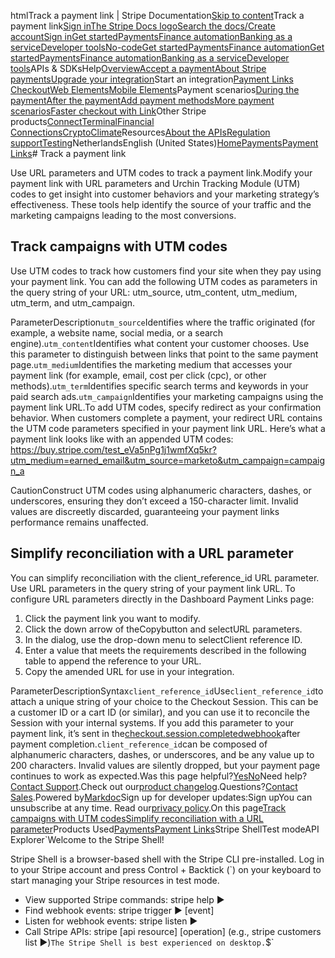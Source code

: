 htmlTrack a payment link | Stripe Documentation[Skip to content](#main-content)Track a payment link[Sign in](https://dashboard.stripe.com/login?redirect=https%3A%2F%2Fdocs.stripe.com%2Fpayment-links%2Furl-parameters)[The Stripe Docs logo](/)[Search the docs/](#)[Create account](https://dashboard.stripe.com/register)[Sign in](https://dashboard.stripe.com/login?redirect=https%3A%2F%2Fdocs.stripe.com%2Fpayment-links%2Furl-parameters)[Get started](/get-started)[Payments](/payments)[Finance automation](/finance-automation)[Banking as a service](/financial-services)[Developer tools](/development)[No-code](/no-code)[Get started](/get-started)[Payments](/payments)[Finance automation](/finance-automation)[](#)[Get started](/get-started)[Payments](/payments)[Finance automation](/finance-automation)[Banking as a service](/financial-services)[Developer tools](/development)[](#)APIs & SDKsHelp[Overview](/docs/payments)[Accept a payment](#)[About Stripe payments](#)[Upgrade your integration](/docs/payments/upgrades)Start an integration[Payment Links](#)
[Checkout](#)[Web Elements](#)[Mobile Elements](#)Payment scenarios[During the payment](#)[After the payment](#)[Add payment methods](#)[More payment scenarios](#)[Faster checkout with Link](#)Other Stripe products[Connect](#)[Terminal](#)[Financial Connections](#)[Crypto](#)[Climate](#)Resources[About the APIs](#)[Regulation support](#)[Testing](/docs/testing)NetherlandsEnglish (United States)[](#)[](#)[Home](/docs)[Payments](/docs/payments)[Payment Links](/docs/payment-links)# Track a payment link

Use URL parameters and UTM codes to track a payment link.Modify your payment link with URL parameters and Urchin Tracking Module (UTM) codes to get insight into customer behaviors and your marketing strategy’s effectiveness. These tools help identify the source of your traffic and the marketing campaigns leading to the most conversions.

## Track campaigns with UTM codes

Use UTM codes to track how customers find your site when they pay using your payment link. You can add the following UTM codes as parameters in the query string of your URL: utm_source, utm_content, utm_medium, utm_term, and utm_campaign.

ParameterDescription`utm_source`Identifies where the traffic originated (for example, a website name, social media, or a search engine).`utm_content`Identifies what content your customer chooses. Use this parameter to distinguish between links that point to the same payment page.`utm_medium`Identifies the marketing medium that accesses your payment link (for example, email, cost per click (cpc), or other methods).`utm_term`Identifies specific search terms and keywords in your paid search ads.`utm_campaign`Identifies your marketing campaigns using the payment link URL.To add UTM codes, specify redirect as your confirmation behavior. When customers complete a payment, your redirect URL contains the UTM code parameters specified in your payment link URL. Here’s what a payment link looks like with an appended UTM codes: https://buy.stripe.com/test_eVa5nPg1j1wmfXq5kr?utm_medium=earned_email&utm_source=marketo&utm_campaign=campaign_a

CautionConstruct UTM codes using alphanumeric characters, dashes, or underscores, ensuring they don’t exceed a 150-character limit. Invalid values are discreetly discarded, guaranteeing your payment links performance remains unaffected.

## Simplify reconciliation with a URL parameter

You can simplify reconciliation with the client_reference_id URL parameter. Use URL parameters in the query string of your payment link URL. To configure URL parameters directly in the Dashboard Payment Links page:

1. Click the payment link you want to modify.
2. Click the down arrow of theCopybutton and selectURL parameters.
3. In the dialog, use the drop-down menu to selectClient reference ID.
4. Enter a value that meets the requirements described in the following table to append the reference to your URL.
5. Copy the amended URL for use in your integration.

ParameterDescriptionSyntax`client_reference_id`Use`client_reference_id`to attach a unique string of your choice to the Checkout Session. This can be a customer ID or a cart ID (or similar), and you can use it to reconcile the Session with your internal systems. If you add this parameter to your payment link, it’s sent in the[checkout.session.completed](/api/events/types#event_types-checkout.session.completed)[webhook](/webhooks)after payment completion.`client_reference_id`can be composed of alphanumeric characters, dashes, or underscores, and be any value up to 200 characters. Invalid values are silently dropped, but your payment page continues to work as expected.Was this page helpful?[Yes](#)[No](#)Need help?[Contact Support](https://support.stripe.com/).Check out our[product changelog](https://stripe.com/blog/changelog).Questions?[Contact Sales](https://stripe.com/contact/sales).Powered by[Markdoc](https://markdoc.dev)Sign up for developer updates:Sign upYou can unsubscribe at any time. Read our[privacy policy](https://stripe.com/privacy).On this page[Track campaigns with UTM codes](#track-campaigns-with-utm-codes)[Simplify reconciliation with a URL parameter](#streamline-reconciliation-with-a-url-parameter)Products Used[Payments](/payments)[Payment Links](/payments/payment-links)Stripe ShellTest modeAPI Explorer[](https://stripe.com/docs/stripe-cli#install)`Welcome to the Stripe Shell!

Stripe Shell is a browser-based shell with the Stripe CLI pre-installed. Log in to your
Stripe account and press Control + Backtick (`) on your keyboard to start managing your Stripe
resources in test mode.

- View supported Stripe commands: stripe help ▶️
- Find webhook events: stripe trigger ▶️ [event]
- Listen for webhook events: stripe listen ▶
- Call Stripe APIs: stripe [api resource] [operation] (e.g., stripe customers list ▶️)`The Stripe Shell is best experienced on desktop.`$`